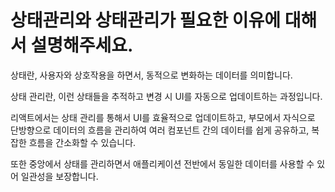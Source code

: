 # 상태관리와 상태관리가 필요한 이유에 대해서 설명해주세요.

상태란, 사용자와 상호작용을 하면서, 동적으로 변화하는 데이터를 의미합니다.

상태 관리란, 이런 상태들을 추적하고 변경 시 UI를 자동으로 업데이트하는 과정입니다.

리액트에서는 상태 관리를 통해서 UI를 효율적으로 업데이트하고, 부모에서 자식으로 단방향으로 데이터의 흐름을 관리하여 여러 컴포넌트 간의 데이터를 쉽게 공유하고, 복잡한 흐름을 간소화할 수 있습니다.

또한 중앙에서 상태를 관리하면서 애플리케이션 전반에서 동일한 데이터를 사용할 수 있어 일관성을 보장합니다.
